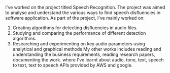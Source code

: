 I've  worked on the project titled Speech Recognition. The project was aimed to analyse and understand the various ways to find speech disfluencies in software application. As part of the project, I've mainly worked on:
1. Creating algorithms for detecting disfluencies in audio files.
2. Studying and comparing the performance of different detection algorithms.
3. Researching and experimenting on key audio parameters using analytical and graphical methods
My other works includes reading and understanding the business requirements,
reading research papers, documenting the work. where I've learnt about audio, tone, text, speech to text, text to speech APIs provided by AWS and google.
